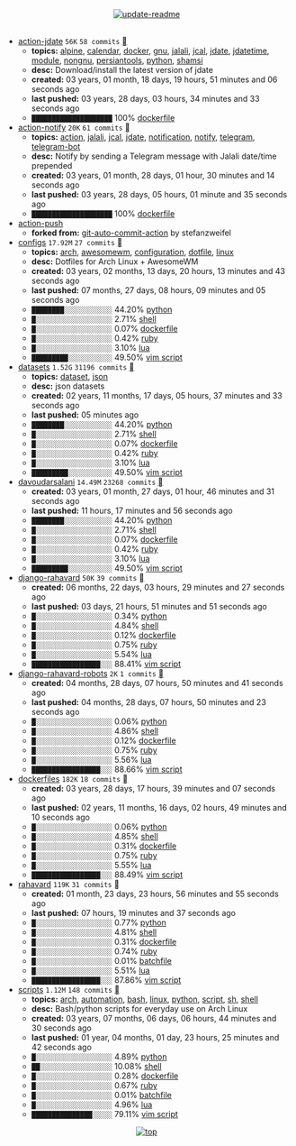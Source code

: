 <div align="center">
<a href="https://github.com/davoudarsalani/davoudarsalani/actions/workflows/update-readme.yml">
<img alt="update-readme" src="https://github.com/davoudarsalani/davoudarsalani/actions/workflows/update-readme.yml/badge.svg">
</a>
</div>
<div align="center">
</div>
<br>

* [action-jdate](https://github.com/davoudarsalani/action-jdate) `56K` `58 commits` [](https://api.github.com/repos/davoudarsalani/action-jdate/zipball)
	+ __topics:__ [alpine](https://github.com/topics/alpine), [calendar](https://github.com/topics/calendar), [docker](https://github.com/topics/docker), [gnu](https://github.com/topics/gnu), [jalali](https://github.com/topics/jalali), [jcal](https://github.com/topics/jcal), [jdate](https://github.com/topics/jdate), [jdatetime](https://github.com/topics/jdatetime), [module](https://github.com/topics/module), [nongnu](https://github.com/topics/nongnu), [persiantools](https://github.com/topics/persiantools), [python](https://github.com/topics/python), [shamsi](https://github.com/topics/shamsi)
	+ __desc:__ Download/install the latest version of jdate
	+ __created:__ 03 years, 01 month, 18 days, 19 hours, 51 minutes and 06 seconds ago
	+ __last pushed:__ 03 years, 28 days, 03 hours, 34 minutes and 33 seconds ago
	+ `████████████████████`  100% [dockerfile](https://github.com/topics/dockerfile)
* [action-notify](https://github.com/davoudarsalani/action-notify) `20K` `61 commits` [](https://api.github.com/repos/davoudarsalani/action-notify/zipball)
	+ __topics:__ [action](https://github.com/topics/action), [jalali](https://github.com/topics/jalali), [jcal](https://github.com/topics/jcal), [jdate](https://github.com/topics/jdate), [notification](https://github.com/topics/notification), [notify](https://github.com/topics/notify), [telegram](https://github.com/topics/telegram), [telegram-bot](https://github.com/topics/telegram-bot)
	+ __desc:__ Notify by sending a Telegram message with Jalali date/time prepended
	+ __created:__ 03 years, 01 month, 28 days, 01 hour, 30 minutes and 14 seconds ago
	+ __last pushed:__ 03 years, 28 days, 05 hours, 01 minute and 35 seconds ago
	+ `████████████████████`  100% [dockerfile](https://github.com/topics/dockerfile)
* [action-push](https://github.com/davoudarsalani/action-push)
	+ __forked from:__ [git-auto-commit-action](https://github.com/stefanzweifel/git-auto-commit-action) by stefanzweifel
* [configs](https://github.com/davoudarsalani/configs) `17.92M` `27 commits` [](https://api.github.com/repos/davoudarsalani/configs/zipball)
	+ __topics:__ [arch](https://github.com/topics/arch), [awesomewm](https://github.com/topics/awesomewm), [configuration](https://github.com/topics/configuration), [dotfile](https://github.com/topics/dotfile), [linux](https://github.com/topics/linux)
	+ __desc:__ Dotfiles for Arch Linux + AwesomeWM
	+ __created:__ 03 years, 02 months, 13 days, 20 hours, 13 minutes and 43 seconds ago
	+ __last pushed:__ 07 months, 27 days, 08 hours, 09 minutes and 05 seconds ago
	+ `████████░░░░░░░░░░░░`  44.20% [python](https://github.com/topics/python)
	+ `█░░░░░░░░░░░░░░░░░░░`  2.71% [shell](https://github.com/topics/shell)
	+ `█░░░░░░░░░░░░░░░░░░░`  0.07% [dockerfile](https://github.com/topics/dockerfile)
	+ `█░░░░░░░░░░░░░░░░░░░`  0.42% [ruby](https://github.com/topics/ruby)
	+ `█░░░░░░░░░░░░░░░░░░░`  3.10% [lua](https://github.com/topics/lua)
	+ `█████████░░░░░░░░░░░`  49.50% [vim script](https://github.com/topics/vim%20script)
* [datasets](https://github.com/davoudarsalani/datasets) `1.52G` `31196 commits` [](https://api.github.com/repos/davoudarsalani/datasets/zipball)
	+ __topics:__ [dataset](https://github.com/topics/dataset), [json](https://github.com/topics/json)
	+ __desc:__ json datasets
	+ __created:__ 02 years, 11 months, 17 days, 05 hours, 37 minutes and 33 seconds ago
	+ __last pushed:__ 05 minutes ago
	+ `████████░░░░░░░░░░░░`  44.20% [python](https://github.com/topics/python)
	+ `█░░░░░░░░░░░░░░░░░░░`  2.71% [shell](https://github.com/topics/shell)
	+ `█░░░░░░░░░░░░░░░░░░░`  0.07% [dockerfile](https://github.com/topics/dockerfile)
	+ `█░░░░░░░░░░░░░░░░░░░`  0.42% [ruby](https://github.com/topics/ruby)
	+ `█░░░░░░░░░░░░░░░░░░░`  3.10% [lua](https://github.com/topics/lua)
	+ `█████████░░░░░░░░░░░`  49.50% [vim script](https://github.com/topics/vim%20script)
* [davoudarsalani](https://github.com/davoudarsalani/davoudarsalani) `14.49M` `23268 commits` [](https://api.github.com/repos/davoudarsalani/davoudarsalani/zipball)
	+ __created:__ 03 years, 01 month, 27 days, 01 hour, 46 minutes and 31 seconds ago
	+ __last pushed:__ 11 hours, 17 minutes and 56 seconds ago
	+ `████████░░░░░░░░░░░░`  44.20% [python](https://github.com/topics/python)
	+ `█░░░░░░░░░░░░░░░░░░░`  2.71% [shell](https://github.com/topics/shell)
	+ `█░░░░░░░░░░░░░░░░░░░`  0.07% [dockerfile](https://github.com/topics/dockerfile)
	+ `█░░░░░░░░░░░░░░░░░░░`  0.42% [ruby](https://github.com/topics/ruby)
	+ `█░░░░░░░░░░░░░░░░░░░`  3.10% [lua](https://github.com/topics/lua)
	+ `█████████░░░░░░░░░░░`  49.50% [vim script](https://github.com/topics/vim%20script)
* [django-rahavard](https://github.com/davoudarsalani/django-rahavard) `50K` `39 commits` [](https://api.github.com/repos/davoudarsalani/django-rahavard/zipball)
	+ __created:__ 06 months, 22 days, 03 hours, 29 minutes and 27 seconds ago
	+ __last pushed:__ 03 days, 21 hours, 51 minutes and 51 seconds ago
	+ `█░░░░░░░░░░░░░░░░░░░`  0.34% [python](https://github.com/topics/python)
	+ `█░░░░░░░░░░░░░░░░░░░`  4.84% [shell](https://github.com/topics/shell)
	+ `█░░░░░░░░░░░░░░░░░░░`  0.12% [dockerfile](https://github.com/topics/dockerfile)
	+ `█░░░░░░░░░░░░░░░░░░░`  0.75% [ruby](https://github.com/topics/ruby)
	+ `█░░░░░░░░░░░░░░░░░░░`  5.54% [lua](https://github.com/topics/lua)
	+ `█████████████████░░░`  88.41% [vim script](https://github.com/topics/vim%20script)
* [django-rahavard-robots](https://github.com/davoudarsalani/django-rahavard-robots) `2K` `1 commits` [](https://api.github.com/repos/davoudarsalani/django-rahavard-robots/zipball)
	+ __created:__ 04 months, 28 days, 07 hours, 50 minutes and 41 seconds ago
	+ __last pushed:__ 04 months, 28 days, 07 hours, 50 minutes and 23 seconds ago
	+ `█░░░░░░░░░░░░░░░░░░░`  0.06% [python](https://github.com/topics/python)
	+ `█░░░░░░░░░░░░░░░░░░░`  4.86% [shell](https://github.com/topics/shell)
	+ `█░░░░░░░░░░░░░░░░░░░`  0.12% [dockerfile](https://github.com/topics/dockerfile)
	+ `█░░░░░░░░░░░░░░░░░░░`  0.75% [ruby](https://github.com/topics/ruby)
	+ `█░░░░░░░░░░░░░░░░░░░`  5.56% [lua](https://github.com/topics/lua)
	+ `█████████████████░░░`  88.66% [vim script](https://github.com/topics/vim%20script)
* [dockerfiles](https://github.com/davoudarsalani/dockerfiles) `182K` `18 commits` [](https://api.github.com/repos/davoudarsalani/dockerfiles/zipball)
	+ __created:__ 03 years, 28 days, 17 hours, 39 minutes and 07 seconds ago
	+ __last pushed:__ 02 years, 11 months, 16 days, 02 hours, 49 minutes and 10 seconds ago
	+ `█░░░░░░░░░░░░░░░░░░░`  0.06% [python](https://github.com/topics/python)
	+ `█░░░░░░░░░░░░░░░░░░░`  4.85% [shell](https://github.com/topics/shell)
	+ `█░░░░░░░░░░░░░░░░░░░`  0.31% [dockerfile](https://github.com/topics/dockerfile)
	+ `█░░░░░░░░░░░░░░░░░░░`  0.75% [ruby](https://github.com/topics/ruby)
	+ `█░░░░░░░░░░░░░░░░░░░`  5.55% [lua](https://github.com/topics/lua)
	+ `█████████████████░░░`  88.49% [vim script](https://github.com/topics/vim%20script)
* [rahavard](https://github.com/davoudarsalani/rahavard) `119K` `31 commits` [](https://api.github.com/repos/davoudarsalani/rahavard/zipball)
	+ __created:__ 01 month, 23 days, 23 hours, 56 minutes and 55 seconds ago
	+ __last pushed:__ 07 hours, 19 minutes and 37 seconds ago
	+ `█░░░░░░░░░░░░░░░░░░░`  0.77% [python](https://github.com/topics/python)
	+ `█░░░░░░░░░░░░░░░░░░░`  4.81% [shell](https://github.com/topics/shell)
	+ `█░░░░░░░░░░░░░░░░░░░`  0.31% [dockerfile](https://github.com/topics/dockerfile)
	+ `█░░░░░░░░░░░░░░░░░░░`  0.74% [ruby](https://github.com/topics/ruby)
	+ `█░░░░░░░░░░░░░░░░░░░`  0.01% [batchfile](https://github.com/topics/batchfile)
	+ `█░░░░░░░░░░░░░░░░░░░`  5.51% [lua](https://github.com/topics/lua)
	+ `█████████████████░░░`  87.86% [vim script](https://github.com/topics/vim%20script)
* [scripts](https://github.com/davoudarsalani/scripts) `1.12M` `148 commits` [](https://api.github.com/repos/davoudarsalani/scripts/zipball)
	+ __topics:__ [arch](https://github.com/topics/arch), [automation](https://github.com/topics/automation), [bash](https://github.com/topics/bash), [linux](https://github.com/topics/linux), [python](https://github.com/topics/python), [script](https://github.com/topics/script), [sh](https://github.com/topics/sh), [shell](https://github.com/topics/shell)
	+ __desc:__ Bash/python scripts for everyday use on Arch Linux
	+ __created:__ 03 years, 07 months, 06 days, 06 hours, 44 minutes and 30 seconds ago
	+ __last pushed:__ 01 year, 04 months, 01 day, 23 hours, 25 minutes and 42 seconds ago
	+ `█░░░░░░░░░░░░░░░░░░░`  4.89% [python](https://github.com/topics/python)
	+ `██░░░░░░░░░░░░░░░░░░`  10.08% [shell](https://github.com/topics/shell)
	+ `█░░░░░░░░░░░░░░░░░░░`  0.28% [dockerfile](https://github.com/topics/dockerfile)
	+ `█░░░░░░░░░░░░░░░░░░░`  0.67% [ruby](https://github.com/topics/ruby)
	+ `█░░░░░░░░░░░░░░░░░░░`  0.01% [batchfile](https://github.com/topics/batchfile)
	+ `█░░░░░░░░░░░░░░░░░░░`  4.96% [lua](https://github.com/topics/lua)
	+ `███████████████░░░░░`  79.11% [vim script](https://github.com/topics/vim%20script)
<div align="center">
<a href='https://github.com/davoudarsalani/davoudarsalani#readme'>
<img alt='top' src='https://img.shields.io/badge/TOP-grey'>
</a>
</div>

